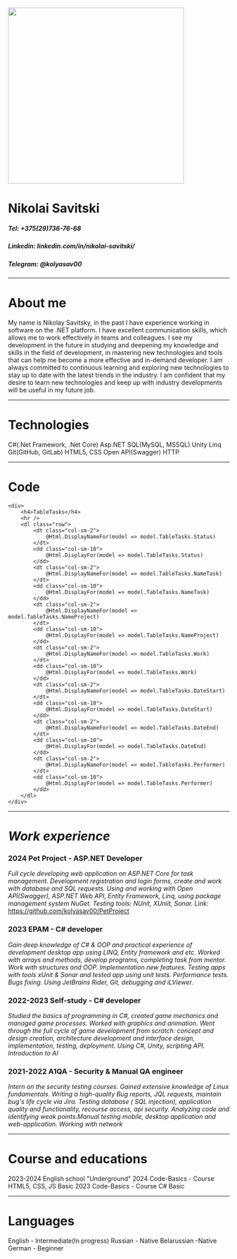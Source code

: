 # <img src="https://avatars.githubusercontent.com/u/108231516?v=4" width="400" height="400">
# **Nikolai Savitski**

##### Tel: +375(29)736-76-68
##### Linkedin: linkedin.com/in/nikolai-savitski/
##### Telegram: @kolyasav00
____
# **About me**
My name is Nikolay Savitsky, in the past I have experience working in software on the .NET platform. 
I have excellent communication skills, which allows me to work effectively in teams and colleagues. 
I see my development in the future in studying and deepening my knowledge and skills in the field of development, in mastering new technologies and tools that can help me become a more effective and in-demand developer. I am always committed to continuous learning and exploring new technologies to stay up to date with the latest trends in the industry. 
I am confident that my desire to learn new technologies and keep up with industry developments will be useful in my future job.
____
# **Technologies**
C#(.Net Framework, .Net Core)
Asp.NET
SQL(MySQL, MSSQL)
Unity
Linq
Git(GitHub, GitLab)
HTML5, CSS
Open API(Swagger)
HTTP
____
# **Code**
```
<div>
    <h4>TableTasks</h4>
    <hr />
    <dl class="row">
        <dt class="col-sm-2">
            @Html.DisplayNameFor(model => model.TableTasks.Status)
        </dt>
        <dd class="col-sm-10">
            @Html.DisplayFor(model => model.TableTasks.Status)
        </dd>
        <dt class="col-sm-2">
            @Html.DisplayNameFor(model => model.TableTasks.NameTask)
        </dt>
        <dd class="col-sm-10">
            @Html.DisplayFor(model => model.TableTasks.NameTask)
        </dd>
        <dt class="col-sm-2">
            @Html.DisplayNameFor(model => model.TableTasks.NameProject)
        </dt>
        <dd class="col-sm-10">
            @Html.DisplayFor(model => model.TableTasks.NameProject)
        </dd>
        <dt class="col-sm-2">
            @Html.DisplayNameFor(model => model.TableTasks.Work)
        </dt>
        <dd class="col-sm-10">
            @Html.DisplayFor(model => model.TableTasks.Work)
        </dd>
        <dt class="col-sm-2">
            @Html.DisplayNameFor(model => model.TableTasks.DateStart)
        </dt>
        <dd class="col-sm-10">
            @Html.DisplayFor(model => model.TableTasks.DateStart)
        </dd>
        <dt class="col-sm-2">
            @Html.DisplayNameFor(model => model.TableTasks.DateEnd)
        </dt>
        <dd class="col-sm-10">
            @Html.DisplayFor(model => model.TableTasks.DateEnd)
        </dd>
        <dt class="col-sm-2">
            @Html.DisplayNameFor(model => model.TableTasks.Performer)
        </dt>
        <dd class="col-sm-10">
            @Html.DisplayFor(model => model.TableTasks.Performer)
        </dd>
    </dl>
</div>
```
____
# *Work experience*
### 2024 Pet Project - ASP.NET Developer
*Full cycle developing web application on ASP.NET Core for task management. Development registration and login forms, create and work with database and SQL requests. Using and working with Open API(Swagger), ASP.NET Web API, Entity Framework, Linq, using package management system NuGet. Testing tools: NUnit, XUniit, Sonar.*
Link: https://github.com/kolyasav00/PetProject
### 2023 EPAM - C# developer
*Gain deep knowledge of C# & OOP and practical experience of development desktop app using LINQ, Entity framework and etc. Worked with arrays and methods, develop programs, completing task from mentor. Work with structures and OOP. Implementation new features. Testing apps with tools xUnit & Sonar and tested app using unit tests. Performance tests. Bugs fixing. Using JetBrains Rider, Git, debugging and iLViewer.*
### 2022-2023 Self-study - C# developer
*Studied the basics of programming in C#, created game mechanics and managed game processes. Worked with graphics and animation. Went through the full cycle of game development from scratch: concept and design creation, architecture development and interface design, implementation, testing, deployment. Using C#, Unity, scripting API. Introduction to AI*
### 2021-2022 A1QA - Security & Manual QA engineer
*Intern on the security testing courses. Gained extensive knowledge of Linux fundamentals. Writing a high-quality Bug reports, JQL requests, maintain bug's life cycle via Jira. Testing database ( SQL injection), application quality and functionality, recourse access, api security. Analyzing code and identifying weak points.Manual testing mobile, desktop application and web-application. Working with network*
____
# **Course and educations**
2023-2024 English school "Underground"
2024 Code-Basics - Course HTML5, CSS, JS Basic
2023 Code-Basics - Course C# Basic
____
# **Languages**
English - Intermediate(In progress)
Russian - Native
Belarussian -Native
German - Beginner 

